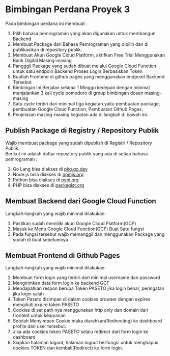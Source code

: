 
# Bimbingan Perdana Proyek 3 
Pada bimbingan perdana ini membuat :
1. Pilih bahasa pemrograman yang akan digunakan untuk membangun Backend
2. Membuat Package dari Bahasa Pemrograman yang dipilih dan di publikasikan di repository publik. 
3. Membuat Akun Google Cloud Platform, aktifkan Free Trial Menggunakan Bank Digital Masing-masing
4. Pangggil Package yang sudah dibuat melalui Google Cloud Function untuk satu endpoin Backend Proses Login Berbasiskan Token
5. Buatlah Frontend di github pages yang menggunakan endpoint Backend Tersebut
6. Bimbingan ini Berjalan selama 1 Minggu kedepan dengan minimal menjalankan 3 kali cycle pomodoro di group bimbingan dosen masing-masing
7. Satu cycle terdiri dari minimal tiga kegiatan yaitu pembuatan package, pembuatan Google Cloud Function, Pembuatan Github Pages.
8. Penjelasan masing-masing kegiatan ada di langkah di bawah ini.

## Publish Package di Registry / Repository Publik

Wajib membuat package yang sudah dipublish di Registri / Repository Publik.   
Berikut ini adalah daftar repository publik yang ada di setiap bahasa pemrograman :
1. Go Lang bisa diakses di [pkg.go.dev](https://pkg.go.dev/)
2. Node.js bisa diakses di [npmjs.org](https://www.npmjs.com/)
3. Python bisa diakses di [pypi.org](https://pypi.org/)
4. PHP bisa diakses di [packagist.org](https://packagist.org/)

## Membuat Backend dari Google Cloud Function

Langkah-langkah yang wajib minimal dilakukan:
1. Pastikan sudah memiliki akun Google Cloud Platform(GCP)
2. Masuk ke Menu Google Cloud Function(GCF) Buat Satu fungsi
3. Pada fungsi tersebut wajib memanggil dan menggunakan Package yang sudah di buat sebelumnya

## Membuat Frontend di Github Pages

Langkah-langkah yang wajib minimal dilakukan:
1. Membuat form login yang terdiri dari minimal username dan password
2. Mengirimkan data form login ke backend GCF
3. Mendapatkan respon berupa Token PASETO jika login benar, peringatan jika login salah
4. Token Paseto disimpan di dalam cookies browser dengan expires mengikuti expire token PASETO
5. Cookies di set path nya menggunakan http only dan domain dari frontent untuk keamanan
6. Setelah Menyimpan Cookie maka diarahkan(Redirecting) ke dashboard profile dari user tersebut.
7. Jika ada cookies token PASETO selalu redirect dari form login ke dashboard
8. Siapkan halaman logout, halaman logout berfungsi untuk menghapus cookies TOKEN dan kembali(Redirect) ke form login.
